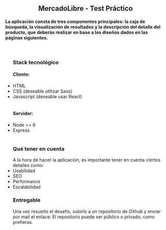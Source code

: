 &nbsp;
<h2 align="center">MercadoLibre - Test Práctico </h2>

<h4>La aplicación consta de tres componentes principales: la caja de búsqueda, la visualización
de resultados y la descripción del detalle del producto, que deberás realizar en base a los
diseños dados en las páginas siguientes.</h4>
<br />

<ul>

<h3>Stack tecnológico</h3>
<h4>Cliente:</h4>

<li>HTML</li>
<li>CSS (deseable utilizar Sass)</li>
<li>Javascript (deseable usar React)</li>
<br />
<h4>Servidor:</h4>
<li>Node >= 6</li>
<li>Express</li>
<br />

<h3>Qué tener en cuenta</h3>
A la hora de hacer la aplicación, es importante tener en cuenta ciertos detalles como:
<br />

<li>Usabilidad</li>
<li>SEO</li>
<li>Performance</li>
<li>Escalabilidad</li>

<h3>Entregable</h3>

Una vez resuelto el desafío, subirlo a un repositorio de Github y enviar por mail el enlace. El
repositorio puede ser público o privado, como prefieras.
</ul>


&nbsp;
